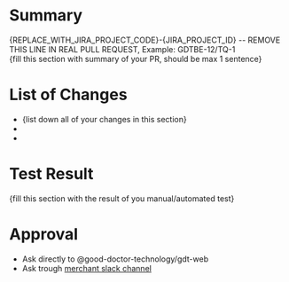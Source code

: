 # Summary
{REPLACE_WITH_JIRA_PROJECT_CODE}-{JIRA_PROJECT_ID}
-- REMOVE THIS LINE IN REAL PULL REQUEST, Example: GDTBE-12/TQ-1
<br/>
{fill this section with summary of your PR, should be max 1 sentence}

# List of Changes
- {list down all of your changes in this section}
- 
-

# Test Result
{fill this section with the result of you manual/automated test}

# Approval
- Ask directly to @good-doctor-technology/gdt-web
- Ask trough [merchant slack channel](https://gooddoctor-talk.slack.com/archives/C05126W820L)
